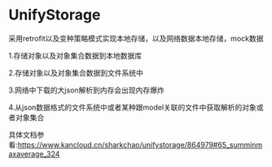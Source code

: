 # UnifyStorage
采用retrofit以及变种策略模式实现本地存储，以及网络数据本地存储，mock数据


1.存储对象以及对象集合数据到本地数据库

2.存储对象以及对象集合数据到文件系统中

3.网络中下载的大json解析到内存会出现内存爆炸

4.从json数据格式的文件系统中或者某种跟model关联的文件中获取解析的对象或者对象集合


具体文档参看:https://www.kancloud.cn/sharkchao/unifystorage/864979#65_summinmaxaverage_324
